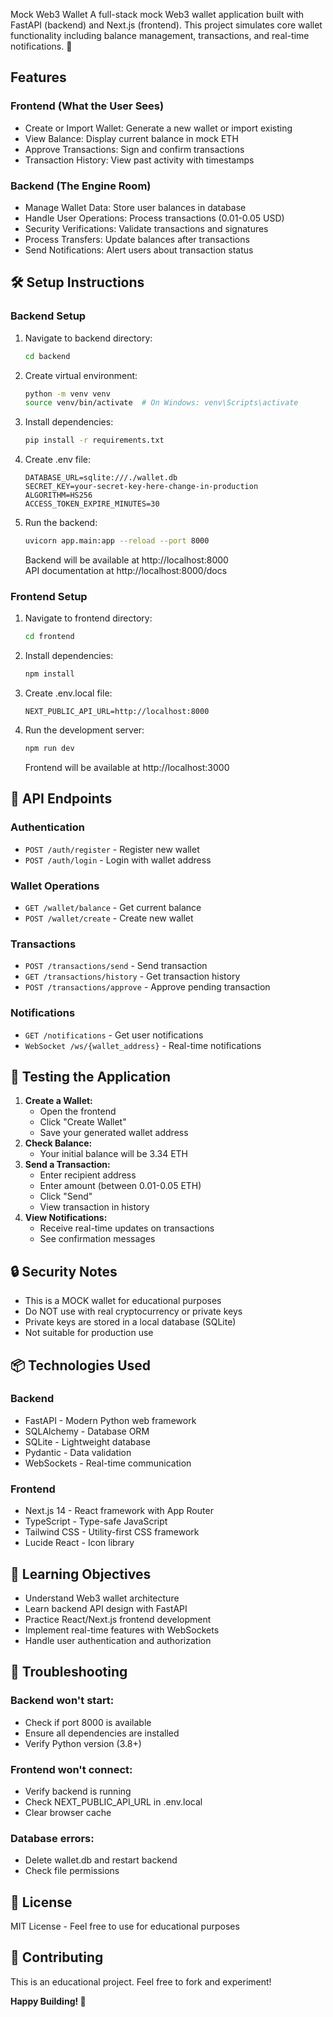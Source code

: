 Mock Web3 Wallet
A full-stack mock Web3 wallet application built with FastAPI (backend) and Next.js (frontend). This project simulates core wallet functionality including balance management, transactions, and real-time notifications. 🚀

## Features

### Frontend (What the User Sees)
- Create or Import Wallet: Generate a new wallet or import existing
- View Balance: Display current balance in mock ETH
- Approve Transactions: Sign and confirm transactions
- Transaction History: View past activity with timestamps

### Backend (The Engine Room)
- Manage Wallet Data: Store user balances in database
- Handle User Operations: Process transactions (0.01-0.05 USD)
- Security Verifications: Validate transactions and signatures
- Process Transfers: Update balances after transactions
- Send Notifications: Alert users about transaction status

## 🛠️ Setup Instructions

### Backend Setup
1. Navigate to backend directory:
    ```bash
    cd backend
    ```
2. Create virtual environment:
    ```bash
    python -m venv venv
    source venv/bin/activate  # On Windows: venv\Scripts\activate
    ```
3. Install dependencies:
    ```bash
    pip install -r requirements.txt
    ```
4. Create .env file:
    ```env
    DATABASE_URL=sqlite:///./wallet.db
    SECRET_KEY=your-secret-key-here-change-in-production
    ALGORITHM=HS256
    ACCESS_TOKEN_EXPIRE_MINUTES=30
    ```

5. Run the backend:
    ```bash
    uvicorn app.main:app --reload --port 8000
    ```
    Backend will be available at http://localhost:8000  
    API documentation at http://localhost:8000/docs

### Frontend Setup
1. Navigate to frontend directory:
    ```bash
    cd frontend
    ```
2. Install dependencies:
    ```bash
    npm install
    ```
3. Create .env.local file:
    ```env
    NEXT_PUBLIC_API_URL=http://localhost:8000
    ```
4. Run the development server:
    ```bash
    npm run dev
    ```
    Frontend will be available at http://localhost:3000

## 📡 API Endpoints

### Authentication
- `POST /auth/register` - Register new wallet
- `POST /auth/login` - Login with wallet address

### Wallet Operations
- `GET /wallet/balance` - Get current balance
- `POST /wallet/create` - Create new wallet

### Transactions
- `POST /transactions/send` - Send transaction
- `GET /transactions/history` - Get transaction history
- `POST /transactions/approve` - Approve pending transaction

### Notifications
- `GET /notifications` - Get user notifications
- `WebSocket /ws/{wallet_address}` - Real-time notifications

## 🧪 Testing the Application
1. **Create a Wallet:**
   - Open the frontend
   - Click "Create Wallet"
   - Save your generated wallet address
2. **Check Balance:**
   - Your initial balance will be 3.34 ETH
3. **Send a Transaction:**
   - Enter recipient address
   - Enter amount (between 0.01-0.05 ETH)
   - Click "Send"
   - View transaction in history
4. **View Notifications:**
   - Receive real-time updates on transactions
   - See confirmation messages

## 🔒 Security Notes
- This is a MOCK wallet for educational purposes
- Do NOT use with real cryptocurrency or private keys
- Private keys are stored in a local database (SQLite)
- Not suitable for production use

## 📦 Technologies Used

### Backend
- FastAPI - Modern Python web framework
- SQLAlchemy - Database ORM
- SQLite - Lightweight database
- Pydantic - Data validation
- WebSockets - Real-time communication

### Frontend
- Next.js 14 - React framework with App Router
- TypeScript - Type-safe JavaScript
- Tailwind CSS - Utility-first CSS framework
- Lucide React - Icon library

## 🎯 Learning Objectives
- Understand Web3 wallet architecture
- Learn backend API design with FastAPI
- Practice React/Next.js frontend development
- Implement real-time features with WebSockets
- Handle user authentication and authorization

## 🐛 Troubleshooting
### Backend won't start:
- Check if port 8000 is available
- Ensure all dependencies are installed
- Verify Python version (3.8+)

### Frontend won't connect:
- Verify backend is running
- Check NEXT_PUBLIC_API_URL in .env.local
- Clear browser cache

### Database errors:
- Delete wallet.db and restart backend
- Check file permissions

## 📝 License
MIT License - Feel free to use for educational purposes

## 🤝 Contributing
This is an educational project. Feel free to fork and experiment!

**Happy Building! 🚀**
